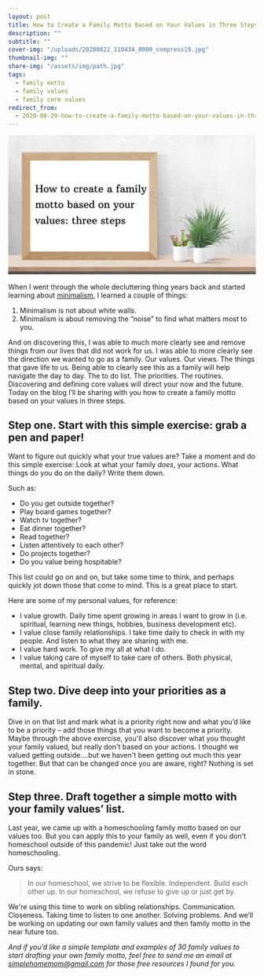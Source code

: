 ```yaml
---
layout: post
title: How to Create a Family Motto Based on Your Values in Three Steps
description: ""
subtitle: ""
cover-img: "/uploads/20200822_110434_0000_compress19.jpg"
thumbnail-img: ""
share-img: "/assets/img/path.jpg"
tags:
  - family motto
  - family values
  - family core values
redirect_from:
  - 2020-08-29-how-to-create-a-family-motto-based-on-your-values-in-three-steps
---
```


![A frame with the blog title in it and plants to the right.](/uploads/family-motto.jpg "familymotto")

When I went through the whole decluttering thing years back and started learning about [minimalism](https://amzn.to/2WdA0oD), I learned a couple of things:

1. Minimalism is not about white walls.
2. Minimalism is about removing the “noise” to find what matters most to you.

And on discovering this, I was able to much more clearly see and remove things from our lives that did not work for us. I was able to more clearly see the direction we wanted to go as a family. Our values. Our views. The things that gave life to us. Being able to clearly see this as a family will help navigate the day to day. The to do list. The priorities. The routines. Discovering and defining core values will direct your now and the future. Today on the blog I’ll be sharing with you how to create a family motto based on your values in three steps.

## Step one. Start with this simple exercise: grab a pen and paper!

Want to figure out quickly what your true values are? Take a moment and do this simple exercise: Look at what your family _does_, your actions. What things do you do on the daily? Write them down.

Such as:

- Do you get outside together?
- Play board games together?
- Watch tv together?
- Eat dinner together?
- Read together?
- Listen attentively to each other?
- Do projects together?
- Do you value being hospitable?

This list could go on and on, but take some time to think, and perhaps quickly jot down those that come to mind. This is a great place to start.

Here are some of my personal values, for reference:

- I value growth. Daily time spent growing in areas I want to grow in (i.e. spiritual, learning new things, hobbies, business development etc).
- I value close family relationships. I take time daily to check in with my people. And listen to what they are sharing with me.
- I value hard work. To give my all at what I do.
- I value taking care of myself to take care of others. Both physical, mental, and spiritual daily.

## Step two. Dive deep into your priorities as a family.

Dive in on that list and mark what is a priority right now and what you’d like to be a priority – add those things that you want to become a priority. Maybe through the above exercise, you'll also discover what you thought your family valued, but really don't based on your actions. I thought we valued getting outside....but we haven't been getting out much this year together. But that can be changed once you are aware, right? Nothing is set in stone.

## Step three. Draft together a simple motto with your family values’ list.

Last year, we came up with a homeschooling family motto based on our values too. But you can apply this to your family as well, even if you don't homeschool outside of this pandemic! Just take out the word homeschooling.

Ours says:

> In our homeschool, we strive to be flexible. Independent. Build each other up. In our homeschool, we refuse to give up or just get by.

We're using this time to work on sibling relationships. Communication. Closeness. Taking time to listen to one another. Solving problems. And we’ll be working on updating our own family values and then family motto in the near future too.

_And if you’d like a simple template and examples of 30 family values to start drafting your own family motto, feel free to send me an email at_ [_simplehomemom@gmail.com_](mailto:simplehomemom@gmail.com) _for those free resources I found for you._
